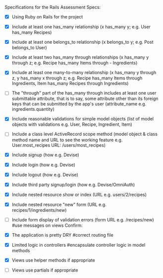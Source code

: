 Specifications for the Rails Assessment
Specs:

 - [X] Using Ruby on Rails for the project
 - [X] Include at least one has_many relationship (x has_many y; e.g. User has_many Recipes)
 - [X] Include at least one belongs_to relationship (x belongs_to y; e.g. Post belongs_to User)
 - [X] Include at least two has_many through relationships (x has_many y through z; e.g. Recipe has_many Items through - Ingredients)
 - [X] Include at least one many-to-many relationship (x has_many y through z, y has_many x through z; e.g. Recipe has_many Items through Ingredients, Item has_many Recipes through Ingredients)
 - [ ] The "through" part of the has_many through includes at least one user submittable attribute, that is to say, some attribute other than its foreign keys that can be submitted by the app's user (attribute_name e.g. ingredients.quantity)
 - [X] Include reasonable validations for simple model objects (list of model objects with validations e.g. User, Recipe, Ingredient, Item)
 - [ ] Include a class level ActiveRecord scope method (model object & class method name and URL to see the working feature e.g. User.most_recipes URL: /users/most_recipes)
 - [X] Include signup (how e.g. Devise)
 - [X] Include login (how e.g. Devise)
 - [X] Include logout (how e.g. Devise)
 - [X] Include third party signup/login (how e.g. Devise/OmniAuth)
 - [X] Include nested resource show or index (URL e.g. users/2/recipes)
 - [X] Include nested resource "new" form (URL e.g. recipes/1/ingredients/new)
 - [ ] Include form display of validation errors (form URL e.g. /recipes/new) #use messages on views
Confirm:

 - [X] The application is pretty DRY #correct routing file
 - [X] Limited logic in controllers #encapsulate controller logic in model methods
 - [X] Views use helper methods if appropriate
 - [ ] Views use partials if appropriate
